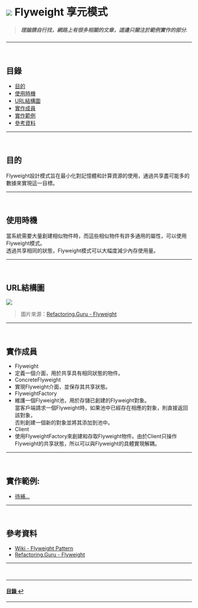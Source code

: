 # ![](https://drive.google.com/uc?id=10INx5_pkhMcYRdx_OO4rXNXxcsvPtBYq) Flyweight 享元模式 
> ##### 理論請自行找，網路上有很多相關的文章，這邊只關注於範例實作的部分.

---
<br>

<!--ts-->
## 目錄
* [目的](#目的)
* [使用時機](#使用時機)
* [URL結構圖](#url結構圖)
* [實作成員](#實作成員)
* [實作範例](#實作範例)
* [參考資料](#參考資料)
<!--te-->

---
<br>

## 目的
Flyweight設計模式旨在最小化對記憶體和計算資源的使用，通過共享盡可能多的數據來實現這一目標。

---
<br>

## 使用時機
當系統需要大量創建相似物件時，而這些相似物件有許多通用的屬性，可以使用Flyweight模式。<br>
透過共享相同的狀態，Flyweight模式可以大幅度減少內存使用量。

---
<br>

## URL結構圖
![](https://drive.google.com/uc?id=1HVv7QYYF31fs_DTPFjsEU1ExXDEidSsp)
> 圖片來源：[Refactoring.Guru - Flyweight](https://refactoring.guru/design-patterns/flyweight) 

---
<br>

## 實作成員
* Flyweight
 * 定義一個介面，用於共享具有相同狀態的物件。
* ConcreteFlyweight
 * 實現Flyweight介面，並保存其共享狀態。
* FlyweightFactory
 * 維護一個Flyweight池，用於存儲已創建的Flyweight對象。<br>
   當客戶端請求一個Flyweight時，如果池中已經存在相應的對象，則直接返回該對象，<br>
   否則創建一個新的對象並將其添加到池中。
* Client
 * 使用FlyweightFactory來創建和存取Flyweight物件。由於Client只操作Flyweight的共享狀態，所以可以與Flyweight的具體實現解耦。

---
<br>

## 實作範例:
- [待補...]() 

---
<br>

## 參考資料
* [Wiki - Flyweight Pattern](https://en.wikipedia.org/wiki/Flyweight_pattern) <br>
* [Refactoring.Guru - Flyweight](https://refactoring.guru/design-patterns/flyweight) <br>

---
<br>

---
<!--ts-->
#### [目錄 ↩](#目錄)
<!--te-->
---
